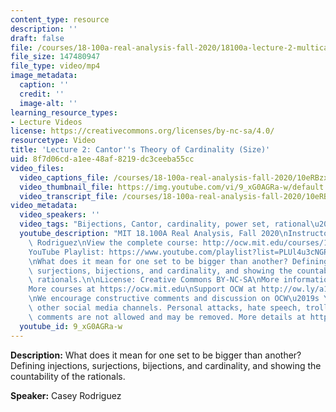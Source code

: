 ```yaml
---
content_type: resource
description: ''
draft: false
file: /courses/18-100a-real-analysis-fall-2020/18100a-lecture-2-multicammp4_360p_16_9.mp4
file_size: 147480947
file_type: video/mp4
image_metadata:
  caption: ''
  credit: ''
  image-alt: ''
learning_resource_types:
- Lecture Videos
license: https://creativecommons.org/licenses/by-nc-sa/4.0/
resourcetype: Video
title: 'Lecture 2: Cantor''s Theory of Cardinality (Size)'
uid: 8f7d06cd-a1ee-48af-8219-dc3ceeba55cc
video_files:
  video_captions_file: /courses/18-100a-real-analysis-fall-2020/10eRBzxaDhmhDya7nrt4G50lMys37g_7m_transcript.webvtt
  video_thumbnail_file: https://img.youtube.com/vi/9_xG0AGRa-w/default.jpg
  video_transcript_file: /courses/18-100a-real-analysis-fall-2020/10eRBzxaDhmhDya7nrt4G50lMys37g_7m_transcript.pdf
video_metadata:
  video_speakers: ''
  video_tags: "Bijections, Cantor, cardinality, power set, rational\u2019s countability"
  youtube_description: "MIT 18.100A Real Analysis, Fall 2020\nInstructor: Dr. Casey\
    \ Rodriguez\nView the complete course: http://ocw.mit.edu/courses/18-100a-real-analysis-fall-2020/\n\
    YouTube Playlist: https://www.youtube.com/playlist?list=PLUl4u3cNGP61O7HkcF7UImpM0cR_L2gSw\n\
    \nWhat does it mean for one set to be bigger than another? Defining injections,\
    \ surjections, bijections, and cardinality, and showing the countability of the\
    \ rationals.\n\nLicense: Creative Commons BY-NC-SA\nMore information at https://ocw.mit.edu/terms\n\
    More courses at https://ocw.mit.edu\nSupport OCW at http://ow.ly/a1If50zVRlQ\n\
    \nWe encourage constructive comments and discussion on OCW\u2019s YouTube and\
    \ other social media channels. Personal attacks, hate speech, trolling, and inappropriate\
    \ comments are not allowed and may be removed. More details at https://ocw.mit.edu/comments."
  youtube_id: 9_xG0AGRa-w
---
```

**Description:** What does it mean for one set to be bigger than another? Defining injections, surjections, bijections, and cardinality, and showing the countability of the rationals.

**Speaker:** Casey Rodriguez